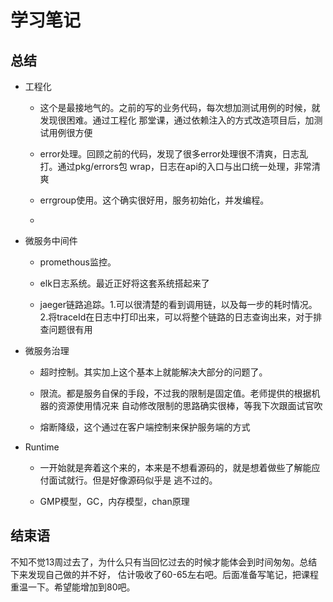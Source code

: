 # 学习笔记

## 总结
- 工程化
  - 这个是最接地气的。之前的写的业务代码，每次想加测试用例的时候，就发现很困难。通过工程化
    那堂课，通过依赖注入的方式改造项目后，加测试用例很方便
    
  - error处理。回顾之前的代码，发现了很多error处理很不清爽，日志乱打。通过pkg/errors包
    wrap，日志在api的入口与出口统一处理，非常清爽
    
  - errgroup使用。这个确实很好用，服务初始化，并发编程。
    
  -
- 微服务中间件
  - promethous监控。
    
  - elk日志系统。最近正好将这套系统搭起来了
    
  - jaeger链路追踪。1.可以很清楚的看到调用链，以及每一步的耗时情况。
    2.将traceId在日志中打印出来，可以将整个链路的日志查询出来，对于排查问题很有用

- 微服务治理
  - 超时控制。其实加上这个基本上就能解决大部分的问题了。
    
  - 限流。都是服务自保的手段，不过我的限制是固定值。老师提供的根据机器的资源使用情况来
    自动修改限制的思路确实很棒，等我下次跟面试官吹
    
  - 熔断降级，这个通过在客户端控制来保护服务端的方式

- Runtime
  - 一开始就是奔着这个来的，本来是不想看源码的，就是想着做些了解能应付面试就行。但是好像源码似乎是
    逃不过的。
    
  - GMP模型，GC，内存模型，chan原理

## 结束语
不知不觉13周过去了，为什么只有当回忆过去的时候才能体会到时间匆匆。总结下来发现自己做的并不好，
估计吸收了60-65左右吧。后面准备写笔记，把课程重温一下。希望能增加到80吧。